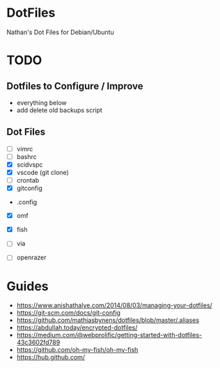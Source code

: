 # DotFiles

Nathan's Dot Files for Debian/Ubuntu

# TODO

## Dotfiles to Configure / Improve
- everything below
- add delete old backups script

## Dot Files
- [ ] vimrc
- [ ] bashrc
- [x] scidvspc
- [x] vscode (git clone)
- [ ] crontab
- [x] gitconfig
- .config
 - [x] omf
 - [x] fish
 - [ ] via
 - [ ] openrazer


# Guides
- https://www.anishathalye.com/2014/08/03/managing-your-dotfiles/
- https://git-scm.com/docs/git-config
- https://github.com/mathiasbynens/dotfiles/blob/master/.aliases
- https://abdullah.today/encrypted-dotfiles/
- https://medium.com/@webprolific/getting-started-with-dotfiles-43c3602fd789
- https://github.com/oh-my-fish/oh-my-fish
- https://hub.github.com/




